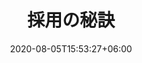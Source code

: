 ---
title:  "採用の秘訣"
date:   2020-08-05T15:53:27+06:00
image: jp/merit/8things/1.jpg
draft: false
description: "This is 8 Things description"
weight: 3
advtitle2: "応募者へのメッセージ"
advtitle3: "MESSAGE"
tips_description: "ここでは、採用するにあたってベイジの採用基準を元に、応募を考えている皆様へのアドバイスをまとめました。
"
---